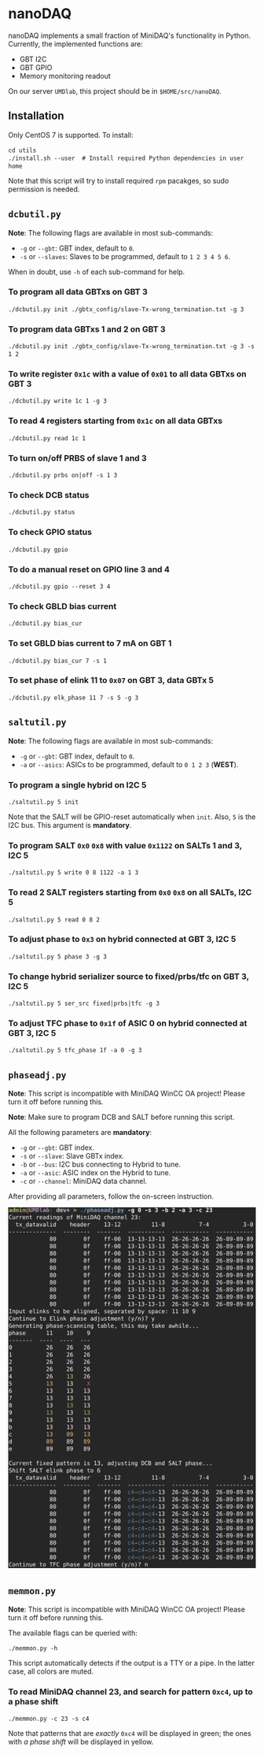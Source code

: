 # nanoDAQ
nanoDAQ implements a small fraction of MiniDAQ's functionality in Python.
Currently, the implemented functions are:

* GBT I2C
* GBT GPIO
* Memory monitoring readout

On our server `UMDlab`, this project should be in `$HOME/src/nanoDAQ`.


## Installation
Only CentOS 7 is supported. To install:
```
cd utils
./install.sh --user  # Install required Python dependencies in user home
```

Note that this script will try to install required `rpm` pacakges, so sudo
permission is needed.


## `dcbutil.py`
**Note**: The following flags are available in most sub-commands:

* `-g` or `--gbt`: GBT index, default to `0`.
* `-s` or `--slaves`: Slaves to be programmed, default to `1 2 3 4 5 6`.

When in doubt, use `-h` of each sub-command for help.

### To program all data GBTxs on GBT 3
```
./dcbutil.py init ./gbtx_config/slave-Tx-wrong_termination.txt -g 3
```

### To program data GBTxs 1 and 2 on GBT 3
```
./dcbutil.py init ./gbtx_config/slave-Tx-wrong_termination.txt -g 3 -s 1 2
```

### To write register `0x1c` with a value of `0x01` to all data GBTxs on GBT 3
```
./dcbutil.py write 1c 1 -g 3
```

### To read 4 registers starting from `0x1c` on all data GBTxs
```
./dcbutil.py read 1c 1
```

### To turn on/off PRBS of slave 1 and 3
```
./dcbutil.py prbs on|off -s 1 3
```

### To check DCB status
```
./dcbutil.py status
```

### To check GPIO status
```
./dcbutil.py gpio
```

### To do a manual reset on GPIO line 3 and 4
```
./dcbutil.py gpio --reset 3 4
```

### To check GBLD bias current
```
./dcbutil.py bias_cur
```

### To set GBLD bias current to 7 mA on GBT 1
```
./dcbutil.py bias_cur 7 -s 1
```

### To set phase of elink 11 to `0x07` on GBT 3, data GBTx 5
```
./dcbutil.py elk_phase 11 7 -s 5 -g 3
```


## `saltutil.py`
**Note**: The following flags are available in most sub-commands:

* `-g` or `--gbt`: GBT index, default to `0`.
* `-a` or `--asics`: ASICs to be programmed, default to `0 1 2 3` (**WEST**).

### To program a single hybrid on I2C 5
```
./saltutil.py 5 init
```

Note that the SALT will be GPIO-reset automatically when `init`. Also, `5` is
the I2C bus. This argument is **mandatory**.

### To program SALT `0x0` `0x8` with value `0x1122` on SALTs 1 and 3, I2C 5
```
./saltutil.py 5 write 0 8 1122 -a 1 3
```

### To read 2 SALT registers starting from `0x0` `0x8` on all SALTs, I2C 5
```
./saltutil.py 5 read 0 8 2
```

### To adjust phase to `0x3` on hybrid connected at GBT 3, I2C 5
```
./saltutil.py 5 phase 3 -g 3
```

### To change hybrid serializer source to fixed/prbs/tfc on GBT 3, I2C 5
```
./saltutil.py 5 ser_src fixed|prbs|tfc -g 3
```

### To adjust TFC phase to `0x1f` of ASIC 0 on hybrid connected at GBT 3, I2C 5
```
./saltutil.py 5 tfc_phase 1f -a 0 -g 3
```

## `phaseadj.py`
**Note**: This script is incompatible with MiniDAQ WinCC OA project! Please
turn it off before running this.

**Note**: Make sure to program DCB and SALT before running this script.

All the following parameters are **mandatory**:
* `-g` or `--gbt`: GBT index.
* `-s` or `--slave`: Slave GBTx index.
* `-b` or `--bus`: I2C bus connecting to Hybrid to tune.
* `-a` or `--asic`: ASIC index on the Hybrid to tune.
* `-c` or `--channel`: MiniDAQ data channel.

After providing all parameters, follow the on-screen instruction.

![`phaseadj.py` sample UI](docs/elk_phase_adj.png)


## `memmon.py`
**Note**: This script is incompatible with MiniDAQ WinCC OA project! Please
turn it off before running this.

The available flags can be queried with:
```
./memmon.py -h
```

This script automatically detects if the output is a TTY or a pipe. In the
latter case, all colors are muted.


### To read MiniDAQ channel 23, and search for pattern `0xc4`, up to a phase shift
```
./memmon.py -c 23 -s c4
```

Note that patterns that are _exactly_ `0xc4` will be displayed in green; the
ones with _a phase shift_ will be displayed in yellow.
